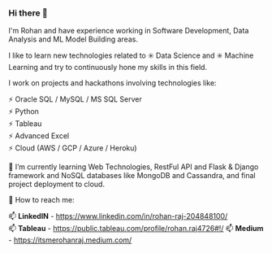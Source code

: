 ### Hi there 👋

I'm Rohan and have experience working in Software Development, Data Analysis and ML Model Building areas.

I like to learn new technologies related to ✳️ Data Science and ✳️ Machine Learning and try to continuously hone my skills in this field.

I work on projects and hackathons involving technologies like:

⚡ Oracle SQL / MySQL / MS SQL Server                                                                                                              
⚡ Python                                                                                                                                                
⚡ Tableau                                                                                                                                             
⚡ Advanced Excel                                                                                                                                                
⚡ Cloud (AWS / GCP / Azure / Heroku)                                                                                                                        

🌱 I’m currently learning Web Technologies, RestFul API and Flask & Django framework and NoSQL databases like MongoDB and Cassandra, and final project deployment to cloud.

💬 How to reach me:

   📫 **LinkedIN** - https://www.linkedin.com/in/rohan-raj-204848100/                                                  
   📫 **Tableau** -  https://public.tableau.com/profile/rohan.raj4726#!/
   📫 **Medium** -   https://itsmerohanraj.medium.com/
